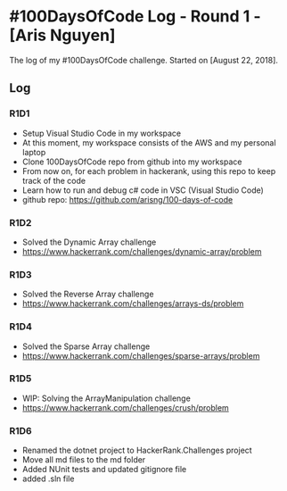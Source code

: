 # #100DaysOfCode Log - Round 1 - [Aris Nguyen]

The log of my #100DaysOfCode challenge. Started on [August 22, 2018].

## Log

### R1D1 
- Setup Visual Studio Code in my workspace
- At this moment, my workspace consists of the AWS and my personal laptop
- Clone 100DaysOfCode repo from github into my workspace
- From now on, for each problem in hackerank, using this repo to keep track of the code
- Learn how to run and debug c# code in VSC (Visual Studio Code)
- github repo: https://github.com/arisng/100-days-of-code

### R1D2
- Solved the Dynamic Array challenge
- https://www.hackerrank.com/challenges/dynamic-array/problem

### R1D3
- Solved the Reverse Array challenge
- https://www.hackerrank.com/challenges/arrays-ds/problem

### R1D4
- Solved the Sparse Array challenge
- https://www.hackerrank.com/challenges/sparse-arrays/problem

### R1D5
- WIP: Solving the ArrayManipulation challenge
- https://www.hackerrank.com/challenges/crush/problem

### R1D6
- Renamed the dotnet project to HackerRank.Challenges project
- Move all md files to the md folder
- Added NUnit tests and updated gitignore file
- added .sln file
